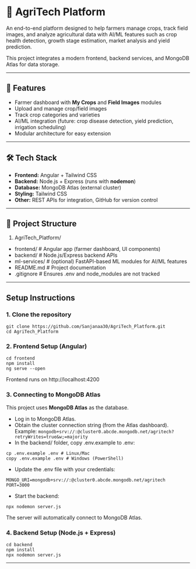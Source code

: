 # 🌾 AgriTech Platform

An end-to-end platform designed to help farmers manage crops, track field images, and analyze agricultural data with AI/ML features such as crop health detection, growth stage estimation, market analysis and yield prediction.  

This project integrates a modern frontend, backend services, and MongoDB Atlas for data storage.

---

## 🚀 Features
- Farmer dashboard with **My Crops** and **Field Images** modules  
- Upload and manage crop/field images  
- Track crop categories and varieties 
- AI/ML integration (future: crop disease detection, yield prediction, irrigation scheduling)  
- Modular architecture for easy extension  

---

## 🛠️ Tech Stack
- **Frontend:** Angular + Tailwind CSS  
- **Backend:** Node.js + Express (runs with **nodemon**)  
- **Database:** MongoDB Atlas (external cluster)  
- **Styling:** Tailwind CSS  
- **Other:** REST APIs for integration, GitHub for version control  

---

## 📂 Project Structure
1. AgriTech_Platform/
  - frontend/ # Angular app (farmer dashboard, UI components)
  - backend/ # Node.js/Express backend APIs
  - ml-services/ # (optional) FastAPI-based ML modules for AI/ML features
  - README.md # Project documentation
  - .gitignore # Ensures .env and node_modules are not tracked

---

## Setup Instructions
### 1. Clone the repository
```
git clone https://github.com/Sanjanaa30/AgriTech_Platform.git
cd AgriTech_Platform
```

### 2. Frontend Setup (Angular)
```
cd frontend
npm install
ng serve --open
```
Frontend runs on http://localhost:4200

### 3.  Connecting to MongoDB Atlas
This project uses **MongoDB Atlas** as the database.
- Log in to MongoDB Atlas.
- Obtain the cluster connection string (from the Atlas dashboard).
 Example:
`mongodb+srv://:@cluster0.abcde.mongodb.net/agritech?retryWrites=true&w;=majority`
- In the backend/ folder, copy .env.example to .env:
```
cp .env.example .env # Linux/Mac
copy .env.example .env # Windows (PowerShell)
```
- Update the .env file with your credentials:
```
MONGO_URI=mongodb+srv://:@cluster0.abcde.mongodb.net/agritech
PORT=3000
```
- Start the backend:
```
npx nodemon server.js
```
 The server will automatically connect to MongoDB Atlas.

### 4. Backend Setup (Node.js + Express)
```
cd backend
npm install
npx nodemon server.js
```

---

















